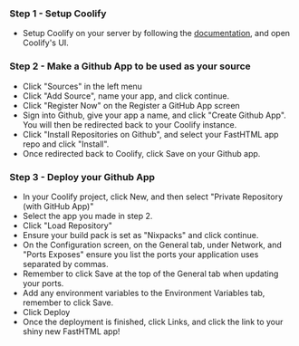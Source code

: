 ### Step 1 - Setup Coolify
- Setup Coolify on your server by following the [documentation](https://coolify.io/docs/installation), and open Coolify's UI.


### Step 2 - Make a Github App to be used as your source
- Click "Sources" in the left menu
- Click "Add Source", name your app, and click continue.
- Click "Register Now" on the Register a GitHub App screen
- Sign into Github, give your app a name, and click "Create Github App". You will then be redirected back to your Coolify instance.
- Click "Install Repositories on Github", and select your FastHTML app repo and click "Install".
- Once redirected back to Coolify, click Save on your Github app.


### Step 3 - Deploy your Github App
- In your Coolify project, click New, and then select "Private Repository (with GitHub App)"
- Select the app you made in step 2.
- Click "Load Repository"
- Ensure your build pack is set as "Nixpacks" and click continue.
- On the Configuration screen, on the General tab, under Network, and "Ports Exposes" ensure you list the ports your application uses separated by commas.
- Remember to click Save at the top of the General tab when updating your ports.
- Add any environment variables to the Environment Variables tab, remember to click Save.
- Click Deploy
- Once the deployment is finished, click Links, and click the link to your shiny new FastHTML app!